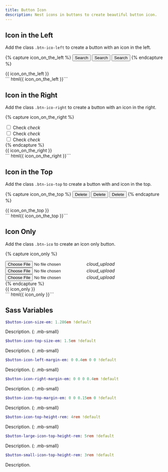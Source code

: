 ```yaml
---
title: Button Icon
description: Nest icons in buttons to create beautiful button icon.
---
```



## Icon in the Left
Add the class `.btn-ico-left` to create a button with an icon in the left.

{% capture icon_on_the_left %}
<button class="btn btn-primary btn-ico-left btn-small">
  Search <i class="ico ico-search"></i>
</button>
<button class="btn btn-primary btn-ico-left">
  Search <i class="ico ico-search"></i>
</button>
<button class="btn btn-primary btn-ico-left btn-large">
  Search <i class="ico ico-search"></i>
</button>
{% endcapture %}

<div class="button-example">
  {{ icon_on_the_left }}
</div>
``` html{{ icon_on_the_left }}```


## Icon in the Right
Add the class `.btn-ico-right` to create a button with an icon in the right.

{% capture icon_on_the_right %}
<div class="btn-check btn-hollow-primary btn-ico-right btn-small">
  <input type="checkbox">
  <label>Check <i class="ico material-icons">check</i></label>
</div>
<div class="btn-check btn-hollow-primary btn-ico-right">
  <input type="checkbox">
  <label>Check <i class="ico material-icons">check</i></label>
</div>
<div class="btn-check btn-hollow-primary btn-ico-right btn-large">
  <input type="checkbox">
  <label>Check <i class="ico material-icons">check</i></label>
</div>
{% endcapture %}

<div class="button-example">
  {{ icon_on_the_right }}
</div>
``` html{{ icon_on_the_right }}```


## Icon in the Top
Add the class `.btn-ico-top` to create a button with and icon in the top.

{% capture icon_on_the_top %}
<button class="btn btn-primary btn-ico-top btn-small">
  Delete <i class="ico ico-cross"></i>
</button>
<button class="btn btn-primary btn-ico-top">
  Delete <i class="ico ico-cross"></i>
</button>
<button class="btn btn-primary btn-ico-top btn-large">
  Delete <i class="ico ico-cross"></i>
</button>
{% endcapture %}

<div class="button-example">
  {{ icon_on_the_top }}
</div>
``` html{{ icon_on_the_top }}```


## Icon Only
Add the class `.btn-ico` to create an icon only button.

{% capture icon_only %}
<div class="btn-file btn-primary btn-ico btn-small">
  <input type="file">
  <label><i class="ico material-icons">cloud_upload</i></label>
</div>
<div class="btn-file btn-primary btn-ico">
  <input type="file">
  <label><i class="ico material-icons">cloud_upload</i></label>
</div>
<div class="btn-file btn-primary btn-ico btn-large">
  <input type="file">
  <label><i class="ico material-icons">cloud_upload</i></label>
</div>
{% endcapture %}

<div class="button-example">
  {{ icon_only }}
</div>
``` html{{ icon_only }}```



## Sass Variables

``` sass
$button-icon-size-em: 1.286em !default
```
Description.
{: .mb-small}

``` sass
$button-icon-top-size-em: 1.5em !default
```
Description.
{: .mb-small}

``` sass
$button-icon-left-margin-em: 0 0.4em 0 0 !default
```
Description.
{: .mb-small}

``` sass
$button-icon-right-margin-em: 0 0 0 0.4em !default
```
Description.
{: .mb-small}

``` sass
$button-icon-top-margin-em: 0 0 0.15em 0 !default
```
Description.
{: .mb-small}

``` sass
$button-icon-top-height-rem: 4rem !default
```
Description.
{: .mb-small}

``` sass
$button-large-icon-top-height-rem: 5rem !default
```
Description.
{: .mb-small}

``` sass
$button-small-icon-top-height-rem: 3rem !default
```
Description.